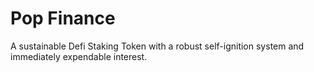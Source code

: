 # Pop Finance
A sustainable Defi Staking Token with a robust self-ignition system and immediately expendable interest.
